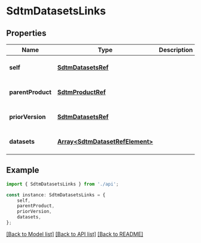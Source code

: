 # SdtmDatasetsLinks


## Properties

Name | Type | Description | Notes
------------ | ------------- | ------------- | -------------
**self** | [**SdtmDatasetsRef**](SdtmDatasetsRef.md) |  | [optional] [default to undefined]
**parentProduct** | [**SdtmProductRef**](SdtmProductRef.md) |  | [optional] [default to undefined]
**priorVersion** | [**SdtmDatasetsRef**](SdtmDatasetsRef.md) |  | [optional] [default to undefined]
**datasets** | [**Array&lt;SdtmDatasetRefElement&gt;**](SdtmDatasetRefElement.md) |  | [optional] [default to undefined]

## Example

```typescript
import { SdtmDatasetsLinks } from './api';

const instance: SdtmDatasetsLinks = {
    self,
    parentProduct,
    priorVersion,
    datasets,
};
```

[[Back to Model list]](../README.md#documentation-for-models) [[Back to API list]](../README.md#documentation-for-api-endpoints) [[Back to README]](../README.md)
